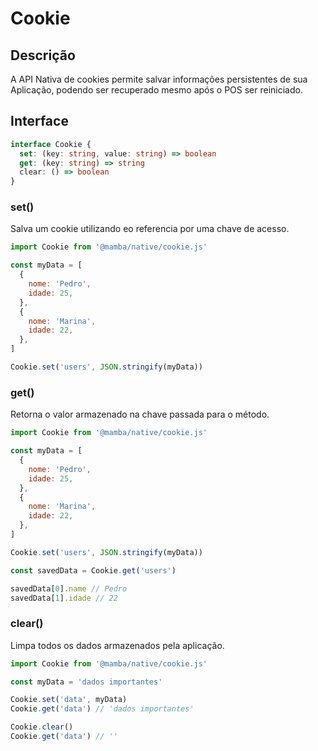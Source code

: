 # Cookie

## Descrição

A API Nativa de cookies permite salvar informações persistentes de sua Aplicação, podendo ser recuperado mesmo após o POS ser reiniciado.

## Interface

```ts
interface Cookie {
  set: (key: string, value: string) => boolean
  get: (key: string) => string
  clear: () => boolean
}
```

### set()

Salva um cookie utilizando eo referencia por uma chave de acesso.

```js
import Cookie from '@mamba/native/cookie.js'

const myData = [
  {
    nome: 'Pedro',
    idade: 25,
  },
  {
    nome: 'Marina',
    idade: 22,
  },
]

Cookie.set('users', JSON.stringify(myData))
```

### get()

Retorna o valor armazenado na chave passada para o método.

```js
import Cookie from '@mamba/native/cookie.js'

const myData = [
  {
    nome: 'Pedro',
    idade: 25,
  },
  {
    nome: 'Marina',
    idade: 22,
  },
]

Cookie.set('users', JSON.stringify(myData))

const savedData = Cookie.get('users')

savedData[0].name // Pedro
savedData[1].idade // 22
```

### clear()

Limpa todos os dados armazenados pela aplicação.

```js
import Cookie from '@mamba/native/cookie.js'

const myData = 'dados importantes'

Cookie.set('data', myData)
Cookie.get('data') // 'dados importantes'

Cookie.clear()
Cookie.get('data') // ''
```
